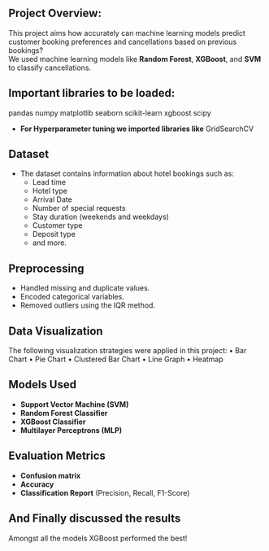 
## Project Overview:
This project aims how accurately can machine learning models predict customer booking preferences and cancellations based on previous bookings?  
We used machine learning models like **Random Forest**, **XGBoost**, and **SVM** to classify cancellations.


## Important libraries to be loaded:

pandas
numpy
matplotlib
seaborn
scikit-learn
xgboost
scipy
- **For Hyperparameter tuning we imported libraries like**
GridSearchCV


## Dataset
- The dataset contains information about hotel bookings such as:
  - Lead time
  - Hotel type
  - Arrival Date 
  - Number of special requests
  - Stay duration (weekends and weekdays)
  - Customer type
  - Deposit type
  - and more.

## Preprocessing
- Handled missing and duplicate values.
- Encoded categorical variables.
- Removed outliers using the IQR method.

## Data Visualization
The following visualization strategies were applied in this project:
•	Bar Chart 
•	Pie Chart
•	Clustered Bar Chart
•	Line Graph
•	Heatmap

## Models Used
- **Support Vector Machine (SVM)**
- **Random Forest Classifier**
- **XGBoost Classifier**
- **Multilayer Perceptrons (MLP)**
  
## Evaluation Metrics
- **Confusion matrix**
- **Accuracy**
- **Classification Report** (Precision, Recall, F1-Score)

##  And Finally discussed the results

Amongst all the models XGBoost performed the best!


